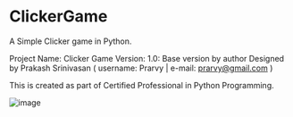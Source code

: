 # ClickerGame
A Simple Clicker game in Python.

Project Name: Clicker Game
Version: 1.0: Base version by author
Designed by Prakash Srinivasan ( username: Prarvy | e-mail: prarvy@gmail.com )

This is created as part of Certified Professional in Python Programming.

![image](https://github.com/Prarvy/ClickerGame/assets/134375021/3e09e247-22b9-42ec-88d0-e51b79be66b3)

